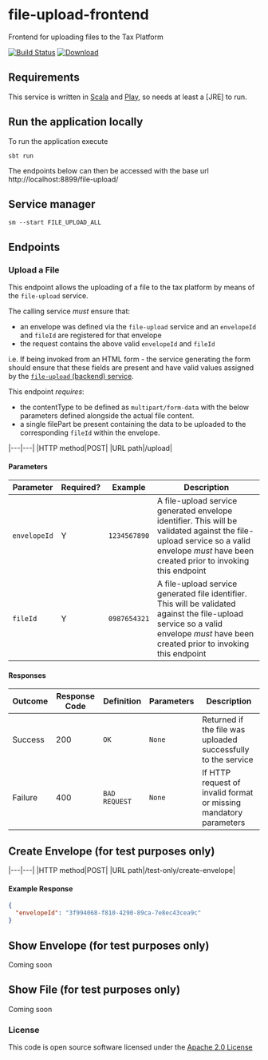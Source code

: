 # file-upload-frontend

Frontend for uploading files to the Tax Platform

[![Build Status](https://travis-ci.org/hmrc/file-upload-frontend.svg?branch=master)](https://travis-ci.org/hmrc/file-upload-frontend) [ ![Download](https://api.bintray.com/packages/hmrc/releases/file-upload-frontend/images/download.svg) ](https://bintray.com/hmrc/releases/file-upload-frontend/_latestVersion)

## Requirements

This service is written in [Scala](http://www.scala-lang.org/) and [Play](http://playframework.com/), so needs at least a [JRE] to run.

## Run the application locally

To run the application execute

```
sbt run
```

The endpoints below can then be accessed with the base url http://localhost:8899/file-upload/

## Service manager

```
sm --start FILE_UPLOAD_ALL
```

## Endpoints

### Upload a File

This endpoint allows the uploading of a file to the tax platform by means of the `file-upload` service.

The calling service *must* ensure that:

* an envelope was defined via the `file-upload` service and an `envelopeId` and `fileId` are registered for that envelope
* the request contains the above valid `envelopeId` and `fileId`

i.e. If being invoked from an HTML form - the service generating the form should ensure that these fields are present
and have valid values assigned by the [`file-upload` (backend) service](https://github.com/hmrc/file-upload).

This endpoint *requires*:
 
* the contentType to be defined as `multipart/form-data` with the below parameters defined alongside the actual file content.
* a single filePart be present containing the data to be uploaded to the corresponding `fileId` within the envelope.

|---|---|
|HTTP method|POST|
|URL path|/upload|

#### Parameters
|Parameter|Required?|Example|Description|
|---|---|---|---|
|`envelopeId`|Y|`1234567890`|A file-upload service generated envelope identifier. This will be validated against the file-upload service so a valid envelope *must* have been created prior to invoking this endpoint|
|`fileId`|Y|`0987654321`|A file-upload service generated file identifier. This will be validated against the file-upload service so a valid envelope *must* have been created prior to invoking this endpoint|

#### Responses
|Outcome|Response Code|Definition|Parameters|Description|
|---|---|---|---|---|
|Success|200|`OK`|`None`|Returned if the file was uploaded successfully to the service|
|Failure|400|`BAD REQUEST`|`None`|If HTTP request of invalid format or missing mandatory parameters|

## Create Envelope (for test purposes only)

|---|---|
|HTTP method|POST|
|URL path|/test-only/create-envelope|

#### Example Response

``` JSON
{
  "envelopeId": "3f994068-f810-4290-89ca-7e8ec43cea9c"
}
```

## Show Envelope (for test purposes only)

Coming soon

## Show File (for test purposes only)

Coming soon

### License

This code is open source software licensed under the [Apache 2.0 License]("http://www.apache.org/licenses/LICENSE-2.0.html")
